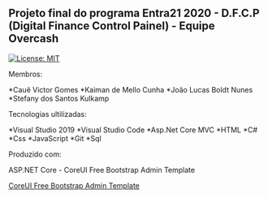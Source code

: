 ## Projeto final do programa Entra21 2020 - D.F.C.P (Digital Finance Control Painel) - Equipe Overcash

[![License: MIT](https://img.shields.io/badge/License-MIT-yellow.svg)](https://opensource.org/licenses/MIT)

Membros:

*Cauê Victor Gomes
*Kaiman de Mello Cunha
*João Lucas Boldt Nunes
*Stefany dos Santos Kulkamp

Tecnologias ultilizadas:

*Visual Studio 2019
*Visual Studio Code
*Asp.Net Core MVC
*HTML
*C#
*Css
*JavaScript
*Git
*Sql



Produzido com:

ASP.NET Core - CoreUI Free Bootstrap Admin Template 

[CoreUI Free Bootstrap Admin Template](https://github.com/coreui/coreui-free-bootstrap-admin-template)
